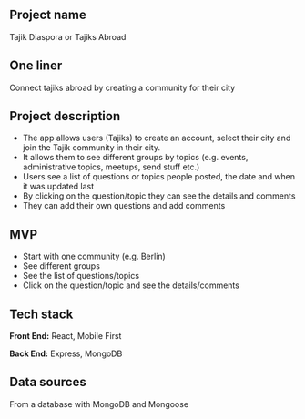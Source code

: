 ## Project name

Tajik Diaspora or Tajiks Abroad

## One liner

Connect tajiks abroad by creating a community for their city

## Project description

- The app allows users (Tajiks) to create an account, select their city and join the Tajik community in their city.
- It allows them to see different groups by topics (e.g. events, administrative topics, meetups, send stuff etc.)
- Users see a list of questions or topics people posted, the date and when it was updated last 
- By clicking on the question/topic they can see the details and comments 
- They can add their own questions and add comments

## MVP

- Start with one community (e.g. Berlin)
- See different groups
- See the list of questions/topics
- Click on the question/topic and see the details/comments

## Tech stack

**Front End:** React, Mobile First

**Back End:** Express, MongoDB

## Data sources

From a database with MongoDB and Mongoose
